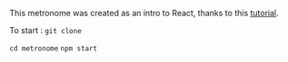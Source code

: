 This metronome was created as an intro to React, thanks to this [tutorial](https://daveceddia.com/build-metronome-react/).

To start :
`git clone`

`cd metronome`
`npm start`